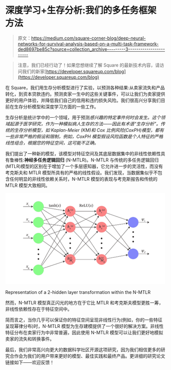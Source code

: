 # 深度学习+生存分析:我们的多任务框架方法

> 原文：<https://medium.com/square-corner-blog/deep-neural-networks-for-survival-analysis-based-on-a-multi-task-framework-ded8697be85c?source=collection_archive---------3----------------------->

> 注意，我们已经行动了！如果您想继续了解 Square 的最新技术内容，请访问我们的新家[https://developer.squareup.com/blog](https://developer.squareup.com/blog)

在 Square，我们用生存分析模型进行了实验，以预测各种结果:从卖家流失和产品转化，到资本贷款违约。预测卖家一生中的这些关键事件，可以让我们为卖家提供更好的用户体验，并降低我们自己的信用和违约损失风险。我们很高兴分享我们目前在生存分析模型和深度学习方面的一些工作。

生存分析是统计学中的一个领域，用于预测*感兴趣的特定事件何时会发生。这个领域起源于医学研究，作为一种模拟病人生存的方法——因此有术语“生存分析”。传统的生存分析模型，如 Kaplan-Meier (KM)和 Cox 比例风险(CoxPH)模型，都有一些非常严格的假设和限制，例如，CoxPH 模型假设风险函数是个人特征的严格线性组合，根据您的特征空间，这可能不正确。*

我们提出了一种新的模型，该模型对特征空间及其底层数据集中的非线性依赖性具有鲁棒性:**神经多任务逻辑回归** (N-MTLR)。N-MTLR 与传统的多任务逻辑回归(MTLR)模型的区别在于增加了一个多层感知器，它允许进一步的灵活性，而没有考克斯夫和 MTLR 模型所具有的严格的线性假设。我们发现，当数据集似乎不包含任何明显的非线性依赖关系时，N-MTLR 模型的表现与考克斯报告和传统的 MTLR 模型大致相同。

![](img/79a93e40bbfcdd3fc992db9f0495d503.png)

Representation of a 2-hidden layer transformation within the N-MTLR

然而，N-MTLR 模型真正闪光的地方在于它比 MTLR 和考克斯夫模型更胜一筹，非线性依赖性存在于特征空间中。

简而言之，当你几乎可以保证你的特征空间呈现非线性行为(例如，你的一些特征呈现幂律分布)时，N-MTLR 模型为生存建模提供了一个很好的解决方案。非线性特征分布在卖家行为中非常普遍，因此使用 N-MTLR 模型可以让我们更好地模拟卖家的流失和转换事件。

最后，我们非常高兴向更大的数据科学社区开源这项研究，因为我们相信更多的研究合作会为我们的用户带来更好的模型、最佳实践和最终产品。更详细的研究论文链接如下——欢迎反馈！